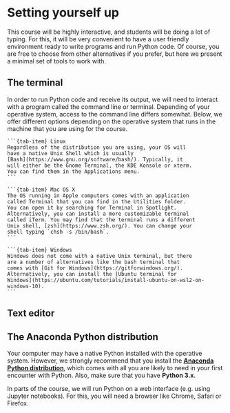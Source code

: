 # Setting yourself up
This course will be highly interactive, and students will be doing 
a lot of typing. For this, it will be very convenient to have a user
friendly environment ready to write programs and run Python code.
Of course, you are free to choose from other alternatives if you 
prefer, but here we present a minimal set of tools to work with.

## The terminal
In order to run Python code and receive its output, we will need 
to interact with a program called the command line or terminal. 
Depending of your operative system, access to the command line 
differs somewhat. Below, we offer different options depending on
the operative system that runs in the machine that you are using
for the course.

````{tab-set}
```{tab-item} Linux
Regardless of the distribution you are using, your OS will
have a native Unix Shell which is usually 
[Bash](https://www.gnu.org/software/bash/). Typically, it
will either be the Gnome Terminal, the KDE Konsole or xterm.
You can find them in the Applications menu.
```

```{tab-item} Mac OS X
The OS running in Apple computers comes with an application
called Terminal that you can find in the Utilities folder. 
You can open it by searching for Terminal in Spotlight. 
Alternatively, you can install a more customizable terminal
called iTerm. You may find that the terminal runs a different
Unix shell, [zsh](https://www.zsh.org/). You can change your
shell typing `chsh -s /bin/bash`.
```

```{tab-item} Windows
Windows does not come with a native Unix terminal, but there
are a number of alternatives like the bash terminal that
comes with [Git for Windows](https://gitforwindows.org/).
Alternatively, you can install the [Ubuntu terminal for
Windows](https://ubuntu.com/tutorials/install-ubuntu-on-wsl2-on-windows-10).
```
````

## Text editor

## The Anaconda Python distribution 
Your computer may have a native Python installed with the operative
system. However, we strongly recommend that you install the 
[**Anaconda Python distribution**](https://www.anaconda.com/products/distribution), 
which comes with all you are likely to need
in your first encounter with Python. Also, make sure that you 
have **Python 3.x**. 

In parts of the course, we will run Python on a
web interface (e.g. using Jupyter notebooks). For this, you will need 
a browser like Chrome, Safari or Firefox.


